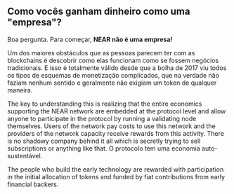 ## Como vocês ganham dinheiro como uma "empresa"?

Boa pergunta. Para começar, **NEAR não é uma empresa!**

Um dos maiores obstáculos que as pessoas parecem ter com as blockchains é descobrir como elas funcionam como se fossem negócios tradicionais. E isso é totalmente válido desde que a bolha de 2017 viu todos os tipos de esquemas de monetização complicados, que na verdade não faziam nenhum sentido e geralmente não exigiam um token de qualquer maneira.

The key to understanding this is realizing that the entire economics supporting the NEAR network are embedded at the protocol level and allow anyone to participate in the protocol by running a validating node themselves. Users of the network pay costs to use this network and the providers of the network capacity receive rewards from this activity.  There is no shadowy company behind it all which is secretly trying to sell subscriptions or anything like that. O protocolo tem uma economia auto-sustentável.

The people who build the early technology are rewarded with participation in the initial allocation of tokens and funded by fiat contributions from early financial backers.
